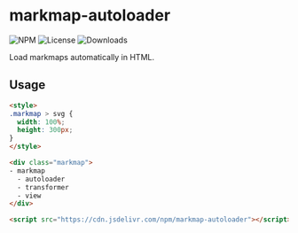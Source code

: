 # markmap-autoloader

![NPM](https://img.shields.io/npm/v/markmap-autoloader.svg)
![License](https://img.shields.io/npm/l/markmap-autoloader.svg)
![Downloads](https://img.shields.io/npm/dt/markmap-autoloader.svg)

Load markmaps automatically in HTML.

## Usage

```html
<style>
.markmap > svg {
  width: 100%;
  height: 300px;
}
</style>

<div class="markmap">
- markmap
  - autoloader
  - transformer
  - view
</div>

<script src="https://cdn.jsdelivr.com/npm/markmap-autoloader"></script>
```
